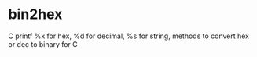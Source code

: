 # bin2hex
C printf %x for hex, %d for decimal, %s for string, methods to convert hex or dec to binary for C
